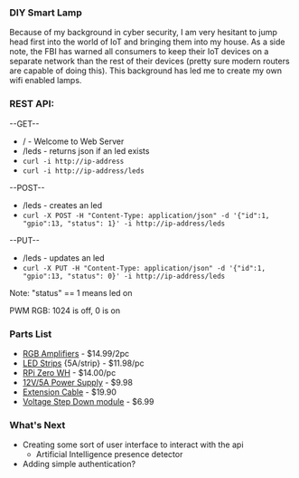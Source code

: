 ### DIY Smart Lamp
Because of my background in cyber security, I am very hesitant to jump head
first into the world of IoT and bringing them into my house. As a side note, the
FBI has warned all consumers to keep their IoT devices on a separate network 
than the rest of their devices (pretty sure modern routers are capable of doing
this). This background has led me to create my own wifi enabled lamps. 

### REST API:

--GET-- 
+ / - Welcome to Web Server
+ /leds - returns json if an led exists
+ `curl -i http://ip-address`
+ `curl -i http://ip-address/leds`

--POST--
+ /leds - creates an led
+ `curl -X POST -H "Content-Type: application/json" -d '{"id":1, "gpio":13, "status": 1}' -i http://ip-address/leds`

--PUT--
+ /leds - updates an led
+ `curl -X PUT -H "Content-Type: application/json" -d '{"id":1, "gpio":13, "status": 0}' -i http://ip-address/leds`


Note: "status" == 1 means led on

PWM RGB: 1024 is off, 0 is on

### Parts List
+ [RGB Amplifiers](https://www.amazon.com/SUPERNIGHT-Lights-Channels-Amplifier-Repeater/dp/B01LZAVJJL/ref=pd_sbs_60_3/136-3110762-0813959?_encoding=UTF8&pd_rd_i=B01LZAVJJL&pd_rd_r=0d5828e4-324e-11e9-acf9-71fc83dc301e&pd_rd_w=3lBCV&pd_rd_wg=OhYFF&pf_rd_p=588939de-d3f8-42f1-a3d8-d556eae5797d&pf_rd_r=AWDWRBXG9J1T1NWEY6K0&psc=1&refRID=AWDWRBXG9J1T1NWEY6K0) - $14.99/2pc
+ [LED Strips](https://www.amazon.com/SUPERNIGHT-Waterproof-300LEDs-Changing-Flexible/dp/B00DTOAWZ2/ref=pd_bxgy_267_2/136-3110762-0813959?_encoding=UTF8&pd_rd_i=B00DTOAWZ2&pd_rd_r=5f88618f-324b-11e9-a6c1-83a6775f2fe5&pd_rd_w=zXYES&pd_rd_wg=AFCyE&pf_rd_p=6725dbd6-9917-451d-beba-16af7874e407&pf_rd_r=97XMBT53S2PTWARD158J&psc=1&refRID=97XMBT53S2PTWARD158J) {5A/strip} - $11.98/pc
+ [RPi Zero WH](https://www.adafruit.com/product/3708) - $14.00/pc
+ [12V/5A Power Supply](https://www.amazon.com/dp/B008FKDK2M/ref=emc_b_5_t) - $9.98
+ [Extension Cable](https://www.amazon.com/C-able-Extension-Lights-Extend-Connectors/dp/B07FDW4M89/ref=pd_sim_86_2/136-3110762-0813959?_encoding=UTF8&pd_rd_i=B07FDW4M89&pd_rd_r=19a08995-324e-11e9-be6e-798520fb1ea5&pd_rd_w=HAKyi&pd_rd_wg=X4JN2&pf_rd_p=90485860-83e9-4fd9-b838-b28a9b7fda30&pf_rd_r=6Q32Z8FXHNCM3JEEYBZK&psc=1&refRID=6Q32Z8FXHNCM3JEEYBZK) - $19.90
+ [Voltage Step Down module](https://www.amazon.com/Converter-Module-LM2596S-ADJ-3-2V-40V-1-25V-35V/dp/B07DMGPB9R/ref=pd_day0_hl_263_6/136-3110762-0813959?_encoding=UTF8&pd_rd_i=B07DMGPB9R&pd_rd_r=18262d94-37c9-11e9-9879-bb7f1328ddae&pd_rd_w=Cprew&pd_rd_wg=pIEv1&pf_rd_p=ad07871c-e646-4161-82c7-5ed0d4c85b07&pf_rd_r=XJVMR014A7FEGBVSE93X&psc=1&refRID=XJVMR014A7FEGBVSE93X) - $6.99

### What's Next
+ Creating some sort of user interface to interact with the api
  + Artificial Intelligence presence detector
+ Adding simple authentication?